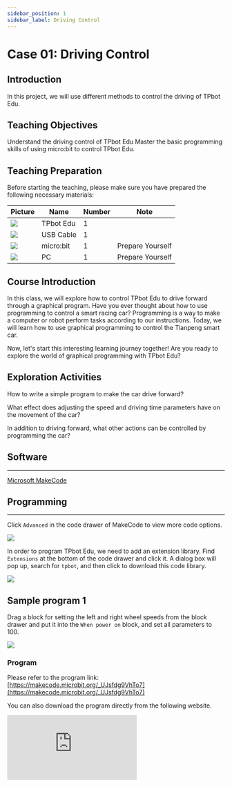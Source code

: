 ```yaml
---
sidebar_position: 1
sidebar_label: Driving Control
---
```


# Case 01: Driving Control

## Introduction

In this project, we will use different methods to control the driving of TPbot Edu.

## Teaching Objectives

Understand the driving control of TPbot Edu
Master the basic programming skills of using micro:bit to control TPbot Edu.

## Teaching Preparation

Before starting the teaching, please make sure you have prepared the following necessary materials:

| Picture | Name | Number | Note |
|---|---|---|---|
| ![](https://wiki-media-ef.oss-cn-hongkong.aliyuncs.com/docs/microbit/microbit-smart-car/microbit-tpbot-edu/TPBot_tianpeng_edu.png)| TPbot Edu | 1 |   |
| ![](https://wiki-media-ef.oss-cn-hongkong.aliyuncs.com/docs/microbit/interesting-case/cutebot-fun-football-game-kit/cases-libraries/images/USB-data-cable.png) | USB Cable | 1 |   |
| ![](https://wiki-media-ef.oss-cn-hongkong.aliyuncs.com/docs/microbit/interesting-case/cutebot-fun-football-game-kit/cases-libraries/images/microbit.png) | micro:bit | 1 | Prepare Yourself |
| ![](https://wiki-media-ef.oss-cn-hongkong.aliyuncs.com/docs/microbit/interesting-case/cutebot-fun-football-game-kit/cases-libraries/images/pc.png) | PC | 1 | Prepare Yourself |

## Course Introduction

In this class, we will explore how to control TPbot Edu to drive forward through a graphical program. Have you ever thought about how to use programming to control a smart racing car? Programming is a way to make a computer or robot perform tasks according to our instructions. Today, we will learn how to use graphical programming to control the Tianpeng smart car.

Now, let's start this interesting learning journey together! Are you ready to explore the world of graphical programming with TPbot Edu?

## Exploration Activities

How to write a simple program to make the car drive forward?

What effect does adjusting the speed and driving time parameters have on the movement of the car?

In addition to driving forward, what other actions can be controlled by programming the car?

## Software

---

[Microsoft MakeCode](https://makecode.microbit.org/#)

## Programming

---

Click `Advanced` in the code drawer of MakeCode to view more code options.

![](https://wiki-media-ef.oss-cn-hongkong.aliyuncs.com/docs/microbit/interesting-case/classroom-science-pack/images/classroom-science-pack-add-extensions-02.png)

In order to program TPbot Edu, we need to add an extension library. Find `Extensions` at the bottom of the code drawer and click it. A dialog box will pop up, search for `tpbot`, and then click to download this code library.

![](https://wiki-media-ef.oss-cn-hongkong.aliyuncs.com/docs/microbit/microbit-smart-car/microbit-tpbot/images/TPBot_tianpeng_case_01_03.png)

## Sample program 1

Drag a block for setting the left and right wheel speeds from the block drawer and put it into the `When power on` block, and set all parameters to 100.

![](https://wiki-media-ef.oss-cn-hongkong.aliyuncs.com/i18n/en/docusaurus-plugin-content-docs/current/microbit/microbit-smart-car/microbit-tpbot-edu/TPBot_tianpeng_case_01_04.png)

### Program

Please refer to the program link: [https://makecode.microbit.org/_UJsfdg9VhTo7](https://makecode.microbit.org/_UJsfdg9VhTo7)

You can also download the program directly from the following website.

<div
    style={{
        position: 'relative',
        paddingBottom: '60%',
        overflow: 'hidden',
    }}
>
    <iframe
        src="https://makecode.microbit.org/_UJsfdg9VhTo7"
        frameborder="0"
        sandbox="allow-popups allow-forms allow-scripts allow-same-origin"
        style={{
            position: 'absolute',
            width: '100%',
            height: '100%',
        }}
    />
</div>
---

## Conclusion

TPbot Edu will keep moving forward

## Sample program 2

Drag a block called `Forward speed 100% for 0 seconds` from the block drawer and put it into the `When powered on` block, and set the parameters to 100 speed and 3 seconds.

![](https://wiki-media-ef.oss-cn-hongkong.aliyuncs.com/i18n/en/docusaurus-plugin-content-docs/current/microbit/microbit-smart-car/microbit-tpbot-edu/TPBot_tianpeng_case_01_05.png)

### Program

Please refer to the program link: [https://makecode.microbit.org/_2KWRpTe4Rfir](https://makecode.microbit.org/_2KWRpTe4Rfir)

You can also download the program directly from the following website.

<div
    style={{
        position: 'relative',
        paddingBottom: '60%',
        overflow: 'hidden',
    }}
>
    <iframe
        src="https://makecode.microbit.org/_2KWRpTe4Rfir"
        frameborder="0"
        sandbox="allow-popups allow-forms allow-scripts allow-same-origin"
        style={{
            position: 'absolute',
            width: '100%',
            height: '100%',
        }}
    />
</div>


## Conclusion

TPbot Edu moves forward at full speed for three seconds and then stops

## Sample program three

Drag a block with a forward speed of 100% from the block drawer and put it in the block when button A is pressed, then set a pause of 2000ms, then drag a block with a stop immediately from the block drawer and put it in the block when button A is pressed.

![](https://wiki-media-ef.oss-cn-hongkong.aliyuncs.com/i18n/en/docusaurus-plugin-content-docs/current/microbit/microbit-smart-car/microbit-tpbot-edu/TPBot_tianpeng_case_01_06.png)

### Program

Please refer to the program link: [https://makecode.microbit.org/_PywAYedm0Juu](https://makecode.microbit.org/_PywAYedm0Juu)

You can also download the program directly from the following website.

<div
    style={{
        position: 'relative',
        paddingBottom: '60%',
        overflow: 'hidden',
    }}
>
    <iframe
        src="https://makecode.microbit.org/_PywAYedm0Juu"
        frameborder="0"
        sandbox="allow-popups allow-forms allow-scripts allow-same-origin"
        style={{
            position: 'absolute',
            width: '100%',
            height: '100%',
        }}
    />
</div>
## Conclusion

When button A is pressed, TPbot Edu moves forward at full speed for two seconds and then stops.
